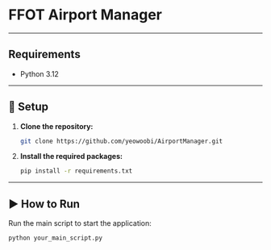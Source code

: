 # FFOT Airport Manager

[//]: # (<h4 style="text-align: right"> by Minkyun Park </h4>)

[//]: # (A brief description of your project.)

---

## Requirements

* Python 3.12

---

## 🚀 Setup

1.  **Clone the repository:**
    ```bash
    git clone https://github.com/yeowoobi/AirportManager.git
    ```

[//]: # (2.  **Create and activate a virtual environment:**)

[//]: # ()
[//]: # (    * **macOS / Linux:**)

[//]: # (        ```bash)

[//]: # (        python3 -m venv venv)

[//]: # (        source venv/bin/activate)

[//]: # (        ```)

[//]: # ()
[//]: # (    * **Windows:**)

[//]: # (        ```bash)

[//]: # (        python -m venv venv)

[//]: # (        .\venv\Scripts\activate)

[//]: # (        ```)

2.  **Install the required packages:**
    ```bash
    pip install -r requirements.txt
    ```

---

## ▶️ How to Run

Run the main script to start the application:
```bash
python your_main_script.py
